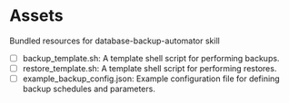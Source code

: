 # Assets

Bundled resources for database-backup-automator skill

- [ ] backup_template.sh: A template shell script for performing backups.
- [ ] restore_template.sh: A template shell script for performing restores.
- [ ] example_backup_config.json: Example configuration file for defining backup schedules and parameters.
